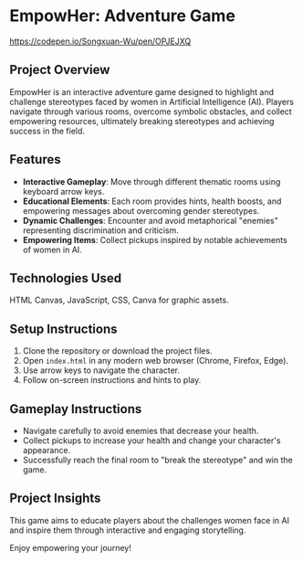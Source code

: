 # EmpowHer: Adventure Game
https://codepen.io/Songxuan-Wu/pen/OPJEJXQ

## Project Overview

EmpowHer is an interactive adventure game designed to highlight and challenge stereotypes faced by women in Artificial Intelligence (AI). Players navigate through various rooms, overcome symbolic obstacles, and collect empowering resources, ultimately breaking stereotypes and achieving success in the field.

## Features

- **Interactive Gameplay**: Move through different thematic rooms using keyboard arrow keys.
- **Educational Elements**: Each room provides hints, health boosts, and empowering messages about overcoming gender stereotypes.
- **Dynamic Challenges**: Encounter and avoid metaphorical "enemies" representing discrimination and criticism.
- **Empowering Items**: Collect pickups inspired by notable achievements of women in AI.

## Technologies Used

HTML Canvas, JavaScript, CSS, Canva for graphic assets.

## Setup Instructions

1. Clone the repository or download the project files.
2. Open `index.html` in any modern web browser (Chrome, Firefox, Edge).
3. Use arrow keys to navigate the character.
4. Follow on-screen instructions and hints to play.

## Gameplay Instructions

- Navigate carefully to avoid enemies that decrease your health.
- Collect pickups to increase your health and change your character's appearance.
- Successfully reach the final room to "break the stereotype" and win the game.

## Project Insights

This game aims to educate players about the challenges women face in AI and inspire them through interactive and engaging storytelling.

Enjoy empowering your journey!


